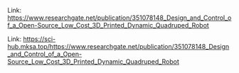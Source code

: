 Link: https://www.researchgate.net/publication/351078148_Design_and_Control_of_a_Open-Source_Low_Cost_3D_Printed_Dynamic_Quadruped_Robot

Link: https://sci-hub.mksa.top/https://www.researchgate.net/publication/351078148_Design_and_Control_of_a_Open-Source_Low_Cost_3D_Printed_Dynamic_Quadruped_Robot
